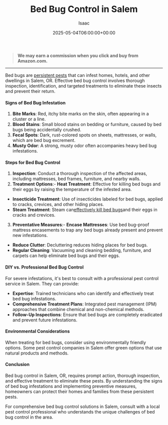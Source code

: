﻿---
author: Isaac
layout: post
title: Bed Bug Control in Salem
date: '2025-05-04T06:00:00+00:00'
categories:
- Bed Bugs
- Guide
- Salem
tags: []
slug: /bed-bug-control-in-salem/
lastmod: 2025-05-07T12:21:23+03:00
---
> **We may earn a commission when you click and buy from Amazon.com.**
>

---
Bed bugs are
[persistent pests](https://pestpolicy.com/what-causes-bed-bugs/)
that can infest homes, hotels, and other dwellings in Salem, OR. Effective bed bug control involves thorough inspection, identification, and targeted treatments to eliminate these insects and prevent their return.
#### Signs of Bed Bug Infestation
1. **Bite Marks**: Red, itchy bite marks on the skin, often appearing in a cluster or a line.
2. **Blood Stains**: Small blood stains on bedding or furniture, caused by bed bugs being accidentally crushed.
3. **Fecal Spots**: Dark, rust-colored spots on sheets, mattresses, or walls, which are bed bug excrement.
4. **Musty Odor**: A strong, musty odor often accompanies heavy bed bug infestations.
#### Steps for Bed Bug Control
1. **Inspection**: Conduct a thorough inspection of the affected areas, including mattresses, bed frames, furniture, and nearby walls.
2. **Treatment Options**:- **Heat Treatment**: Effective for killing bed bugs and their eggs by raising the temperature of the infested area.
- **Insecticide Treatment**: Use of insecticides labeled for bed bugs, applied to cracks, crevices, and other hiding places.
- **Steam Treatment**: Steam can[effectively kill bed bugs](https://pestpolicy.com/best-bed-bug-steamer/)and their eggs in cracks and crevices.
3. **Preventative Measures**:- **Encase Mattresses**: Use bed bug-proof mattress encasements to trap any bed bugs already present and prevent new infestations.
- **Reduce Clutter**: Decluttering reduces hiding places for bed bugs.
- **Regular Cleaning**: Vacuuming and cleaning bedding, furniture, and carpets can help eliminate bed bugs and their eggs.
#### DIY vs. Professional Bed Bug Control
For severe infestations, it's best to consult with a professional pest control service in Salem. They can provide:
- **Expertise**: Trained technicians who can identify and effectively treat bed bug infestations.
- **Comprehensive Treatment Plans**: Integrated pest management (IPM) approaches that combine chemical and non-chemical methods.
- **Follow-Up Inspections**: Ensure that bed bugs are completely eradicated and prevent future infestations.
#### Environmental Considerations
When treating for bed bugs, consider using environmentally friendly options. Some pest control companies in Salem offer green options that use natural products and methods.
#### Conclusion
Bed bug control in Salem, OR, requires prompt action, thorough inspection, and effective treatment to eliminate these pests. By understanding the signs of bed bug infestations and implementing preventive measures, homeowners can protect their homes and families from these persistent pests.

For comprehensive bed bug control solutions in Salem, consult with a local pest control professional who understands the unique challenges of bed bug control in the area.